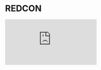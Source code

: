 <script setup>
import GameLinks from '$components/GameLinks.vue';
import media from "./media.json"
</script>

# REDCON

<iframe class="w-full aspect-video rounded-lg my-4"
  src="https://www.youtube.com/embed/uA9VE_YEGRw?controls=1&amp;autohide=1&amp;rel=0&amp;hd=1&amp;vq=hd720"
  frameborder="0" allowfullscreen="" />

<GameLinks showText name="REDCON" googlePlayURL='https://play.google.com/store/apps/details?id=net.hexage.redcon'
  appStoreURL='https://itunes.apple.com/us/app/redcon/id1091375305'
  steamURL='https://store.steampowered.com/app/449710/REDCON/' />

## Description

**Welcome back, Strike Commander!**

Command your own battle fortress! Lead the Empire State offensive against Traitor General and his foul rebellion. Assemble the mightiest artillery force and bombard your foes into oblivion!

Set in the dystopian future in which the First World War never ended, humanity knows only war and bombardment.

You are a Strike Commander, tasked by Fuhrer of the Empire State to spearhead an artillery offensive against Traitor General Kranz. You might be the one to end all wars.

**Customize and manage your battle fortress.** Grow and upgrade your arsenal of weapons and utility facilities, then place them in different slots of your fortress layout.

**You are in command.** Target your guns and command your soldiers. Active Pause allows you to freeze time and issue multiple orders simultaneously. Put out fires, repair damaged weapons and unleash orchestrated assaults on your opponent.

**Get rewards for victory.** Gain new fortress layouts as you conquer the rogue state of Krux, earn medals and perks to aid you in battle.

## Development

The artwork for _REDCON_, including the game's weapon designs and visual assets, was created by **Viktor Hoschl**. His detailed weapon designs became so iconic that he later recreated some of them as high-quality 3D models in his ["Guns of REDCON" project](https://www.artstation.com/hiddeo) on ArtStation, showcasing the intricate design work that went into the game's artillery systems.

## Media

<figure v-for="item in media" class="my-2">
  <picture v-if="item.type === 'image'">
    <img class="w-full rounded-lg" :src="item.url" :alt="`Flying Tank - ${item.title}`">
  </picture>
  <video v-if="item.type === 'video'" class="w-full rounded-lg" :src="item.url" autoplay loop controlslist="nodownload nofullscreen noremoteplayback" disablepictureinpicture disableremoteplayback muted playsinline></video>
  <figcaption class="w-full text-muted text-sm py-2">{{ item.title }}</figcaption>
</figure>

